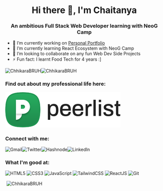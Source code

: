 <h1 align="center">Hi there 👋, I'm Chaitanya</h1>
<h3 align="center">An ambitious Full Stack Web Developer learning with NeoG Camp</h3>

- 🔭 I’m currently working on [Personal Portfolio](https://bruh.dev/)
- 🌱 I’m currently learning React Ecosystem with NeoG Camp
- 👯 I’m looking to collaborate on any fun Web Dev Side Projects
- ⚡ Fun fact: I learnt Food Tech for 4 years :]

<p align="left"> <img src="https://komarev.com/ghpvc/?username=ChhikaraBRUH&label=Profile%20Views&color=0e75b6&style=flat" alt="ChhikaraBRUH" align="left"/>   
<a href="https://twitter.com/ChhikaraBRUH" target="blank"><img src="https://img.shields.io/twitter/follow/ChhikaraBRUH?logo=twitter&color=0e75b6&style=flat&label=Follow%20at%20ChhikaraBRUH" alt="ChhikaraBRUH" align="left"/></a></p>

<br />
<h3 align="left">Find out about my professional life here:</h3>
<a href="https://peerlist.io/ChhikaraBRUH"><img src="https://github.com/Siddhant-K-code/Siddhant-K-code/blob/master/PL%20Logo%20-%20Primary.svg"/></a>

<h3 align="left">Connect with me:</h3>
<a href="mailto:chaitanyachhikara@gmail.com"><img src="https://img.shields.io/badge/Gmail-D14836?style=for-the-badge&logo=gmail&logoColor=white" alt="Gmail" align="left"/></a> 
<a href="https://twitter.com/ChhikaraBRUH"><img src="https://img.shields.io/badge/Twitter-1DA1F2?style=for-the-badge&logo=twitter&logoColor=white" alt="Twitter"  align="left"/></a>
<a href="https://bruh.hashnode.dev/"><img src="https://img.shields.io/badge/Hashnode-2962FF?style=for-the-badge&logo=hashnode&logoColor=white" alt="Hashnode" align="left" /> </a>
<a href="https://www.linkedin.com/in/ChaitanyaChhikara/"><img src="https://img.shields.io/badge/LinkedIn-0077B5?style=for-the-badge&logo=linkedin&logoColor=white" alt="LinkedIn" align="left"/></a>

<br />

<h3 align="left">What I'm good at:</h3>
<p>
<img src="https://img.shields.io/badge/HTML5-E34F26?style=for-the-badge&logo=html5&logoColor=white" alt="HTML5" />
<img src="https://img.shields.io/badge/CSS3-1572B6?style=for-the-badge&logo=css3&logoColor=white" alt="CSS3" />
<img src="https://img.shields.io/badge/JavaScript-F7DF1E?style=for-the-badge&logo=javascript&logoColor=black" alt="JavaScript" />
<img src="https://img.shields.io/badge/Tailwind_CSS-38B2AC?style=for-the-badge&logo=tailwind-css&logoColor=white" alt="TailwindCSS" />
<img src="https://img.shields.io/badge/React-20232A?style=for-the-badge&logo=react&logoColor=61DAFB" alt="ReactJS" />
<img src="https://img.shields.io/badge/Git-F05032?style=for-the-badge&logo=git&logoColor=white" alt="Git" /> 
</p>

<p>&nbsp;<img align="center" src="https://github-readme-stats.vercel.app/api?username=ChhikaraBRUH&show_icons=true&&&hide=issues&count_private=true" alt="ChhikaraBRUH" /></p>
